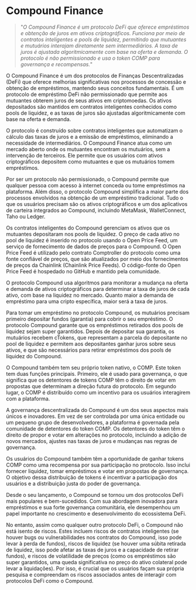 # Compound Finance

>"*O Compound Finance é um protocolo DeFi que oferece empréstimos e obtenção de juros em ativos criptográficos. Funciona por meio de contratos inteligentes e pools de liquidez, permitindo que mutuantes e mutuários interajam diretamente sem intermediários. A taxa de juros é ajustada algoritmicamente com base na oferta e demanda. O protocolo é não permissionado e usa o token COMP para governança e recompensas.*"

O Compound Finance é um dos protocolos de Finanças Descentralizadas (DeFi) que oferece melhorias significativas nos processos de concessão e obtenção de empréstimos, mantendo seus conceitos fundamentais. É um protocolo de empréstimo DeFi não permissionado que permite aos mutuantes obterem juros de seus ativos em criptomoedas. Os ativos depositados são mantidos em contratos inteligentes conhecidos como pools de liquidez, e as taxas de juros são ajustadas algoritmicamente com base na oferta e demanda.

O protocolo é construído sobre contratos inteligentes que automatizam o cálculo das taxas de juros e a emissão de empréstimos, eliminando a necessidade de intermediários. O Compound Finance atua como um mercado aberto onde os mutuantes encontram os mutuários, sem a intervenção de terceiros. Ele permite que os usuários com ativos criptográficos depositem como mutuantes e que os mutuários tomem empréstimos.

Por ser um protocolo não permissionado, o Compound permite que qualquer pessoa com acesso à internet conceda ou tome empréstimos na plataforma. Além disso, o protocolo Compound simplifica a maior parte dos processos envolvidos na obtenção de um empréstimo tradicional. Tudo o que os usuários precisam são os ativos criptográficos e um dos aplicativos de carteira integrados ao Compound, incluindo MetaMask, WalletConnect, Taho ou Ledger.

Os contratos inteligentes do Compound gerenciam os ativos que os mutuantes depositaram nos pools de liquidez. O preço de cada ativo no pool de liquidez é inserido no protocolo usando o Open Price Feed, um serviço de fornecimento de dados de preços para o Compound. O Open Price Feed é utilizado pelo contrato Comptroller do protocolo como uma fonte confiável de preços, que são atualizados por meio dos fornecimentos de preços da Chainlink (Chainlink Price Feeds). O código-fonte do Open Price Feed é hospedado no GitHub e mantido pela comunidade.

O protocolo Compound usa algoritmos para monitorar a mudança na oferta e demanda de ativos criptográficos para determinar a taxa de juros de cada ativo, com base na liquidez no mercado. Quanto maior a demanda de empréstimo para uma cripto específica, maior será a taxa de juros.

Para tomar um empréstimo no protocolo Compound, os mutuários precisam primeiro depositar fundos (garantia) para cobrir o seu empréstimo. O protocolo Compound garante que os empréstimos retirados dos pools de liquidez sejam super garantidos. Depois de depositar sua garantia, os mutuários recebem cTokens, que representam a parcela do depositante no pool de liquidez e permitem aos depositantes ganhar juros sobre seus ativos, e que são necessários para retirar empréstimos dos pools de liquidez do Compound.

O Compound também tem seu próprio token nativo, o COMP. Este token tem duas funções principais. Primeiro, ele é usado para governança, o que significa que os detentores de tokens COMP têm o direito de votar em propostas que determinam a direção futura do protocolo. Em segundo lugar, o COMP é distribuído como um incentivo para os usuários interagirem com a plataforma.

A governança descentralizada do Compound é um dos seus aspectos mais únicos e inovadores. Em vez de ser controlada por uma única entidade ou um pequeno grupo de desenvolvedores, a plataforma é governada pela comunidade de detentores do token COMP. Os detentores do token têm o direito de propor e votar em alterações no protocolo, incluindo a adição de novos mercados, ajustes nas taxas de juros e mudanças nas regras de governança.

Os usuários do Compound também têm a oportunidade de ganhar tokens COMP como uma recompensa por sua participação no protocolo. Isso inclui fornecer liquidez, tomar empréstimos e votar em propostas de governança. O objetivo dessa distribuição de tokens é incentivar a participação dos usuários e a distribuição justa do poder de governança.

Desde o seu lançamento, o Compound se tornou um dos protocolos DeFi mais populares e bem-sucedidos. Com sua abordagem inovadora para empréstimos e sua forte governança comunitária, ele desempenhou um papel importante no crescimento e desenvolvimento do ecossistema DeFi.

No entanto, assim como qualquer outro protocolo DeFi, o Compound não está isento de riscos. Estes incluem riscos de contratos inteligentes (se houver bugs ou vulnerabilidades nos contratos do Compound, isso pode levar à perda de fundos), riscos de liquidez (se houver uma súbita retirada de liquidez, isso pode afetar as taxas de juros e a capacidade de retirar fundos), e riscos de volatilidade de preços (como os empréstimos são super garantidos, uma queda significativa no preço do ativo colateral pode levar a liquidações). Por isso, é crucial que os usuários façam sua própria pesquisa e compreendam os riscos associados antes de interagir com protocolos DeFi como o Compound.
